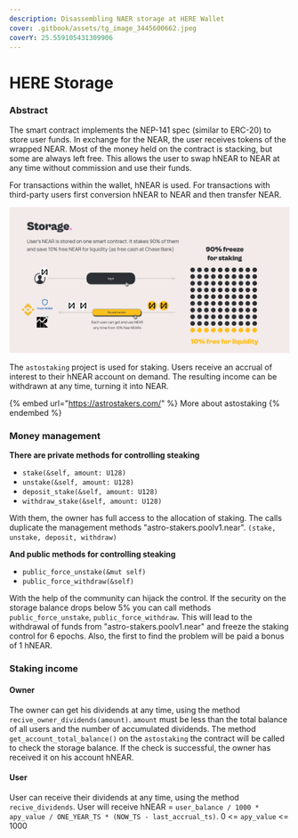 ```yaml
---
description: Disassembling NAER storage at HERE Wallet
cover: .gitbook/assets/tg_image_3445600662.jpeg
coverY: 25.559105431309906
---
```


# HERE Storage

### Abstract

The smart contract implements the NEP-141 spec (similar to ERC-20) to store user funds. In exchange for the NEAR, the user receives tokens of the wrapped NEAR. Most of the money held on the contract is stacking, but some are always left free. This allows the user to swap hNEAR to NEAR at any time without commission and use their funds.

For transactions within the wallet, hNEAR is used. For transactions with third-party users first conversion hNEAR to NEAR and then transfer NEAR.

![](.gitbook/assets/image.png)

The `astostaking` project is used for staking. Users receive an accrual of interest to their hNEAR account on demand. The resulting income can be withdrawn at any time, turning it into NEAR.

{% embed url="https://astrostakers.com/" %}
More about astostaking
{% endembed %}

### Money management

**There are private methods for controlling steaking**

* `stake(&self, amount: U128)`
* `unstake(&self, amount: U128)`
* `deposit_stake(&self, amount: U128)`
* `withdraw_stake(&self, amount: U128)`

With them, the owner has full access to the allocation of staking. The calls duplicate the management methods "astro-stakers.poolv1.near". `(stake, unstake, deposit, withdraw)`

**And public methods for controlling steaking**

* `public_force_unstake(&mut self)`
* `public_force_withdraw(&self)`

With the help of the community can hijack the control. If the security on the storage balance drops below 5% you can call methods `public_force_unstake`, `public_force_withdraw`. This will lead to the withdrawal of funds from "astro-stakers.poolv1.near" and freeze the staking control for 6 epochs. Also, the first to find the problem will be paid a bonus of 1 hNEAR.

### Staking income

#### Owner

The owner can get his dividends at any time, using the method `recive_owner_dividends(amount)`. `amount` must be less than the total balance of all users and the number of accumulated dividends. The method `get_account_total_balance()` on the `astostaking` the contract will be called to check the storage balance. If the check is successful, the owner has received it on his account hNEAR.

#### User

User can receive their dividends at any time, using the method `recive_dividends`. User will receive hNEAR = `user_balance / 1000 * apy_value / ONE_YEAR_TS * (NOW_TS - last_accrual_ts)`. 0 <= `apy_value` <= 1000
